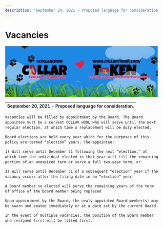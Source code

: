 ```yaml
---
description: 'September 24, 2021 - Proposed language for consideration.'
---
```


# Vacancies

![](../../.gitbook/assets/1080x360.jpg)

| September 20, 2021 - Proposed language for consideration. |
| :--- |


`Vacancies will be filled by appointment by the Board. The Board appointee must be a current COLLAR HODL who will serve until the next regular election, at which time a replacement will be duly elected.`

`Board elections are held every year which for the purposes of this policy are termed “election” years. The appointee:`

`1) Will serve until December 31 following the next “election,” at which time the individual elected in that year will fill the remaining portion of an unexpired term or serve a full two-year term; or`

`2) Will serve until December 31 of a subsequent “election” year if the vacancy occurs after the filing date in an “election” year.`

`A Board member so elected will serve the remaining years of the term of office of the Board member being replaced`

`Upon appointment by the Board, the newly appointed Board member(s) may be sworn and seated immediately or at a date set by the current Board.`

`In the event of multiple vacancies, the position of the Board member who resigned first will be filled first.`

